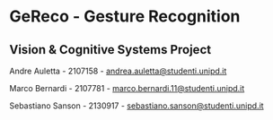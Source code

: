 # GeReco - Gesture Recognition

## Vision & Cognitive Systems Project

Andre Auletta - 2107158 - andrea.auletta@studenti.unipd.it

Marco Bernardi - 2107781 - marco.bernardi.11@studenti.unipd.it

Sebastiano Sanson - 2130917 - sebastiano.sanson@studenti.unipd.it
